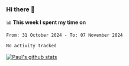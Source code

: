### Hi there 👋

📊 **This week I spent my time on**
<!--START_SECTION:waka-->

```txt
From: 31 October 2024 - To: 07 November 2024

No activity tracked
```

<!--END_SECTION:waka-->


[![Paul's github stats](https://github-readme-stats.vercel.app/api?username=mickeyouyou&theme=dracula&show_icons=true)](https://github.com/anuraghazra/github-readme-stats)
